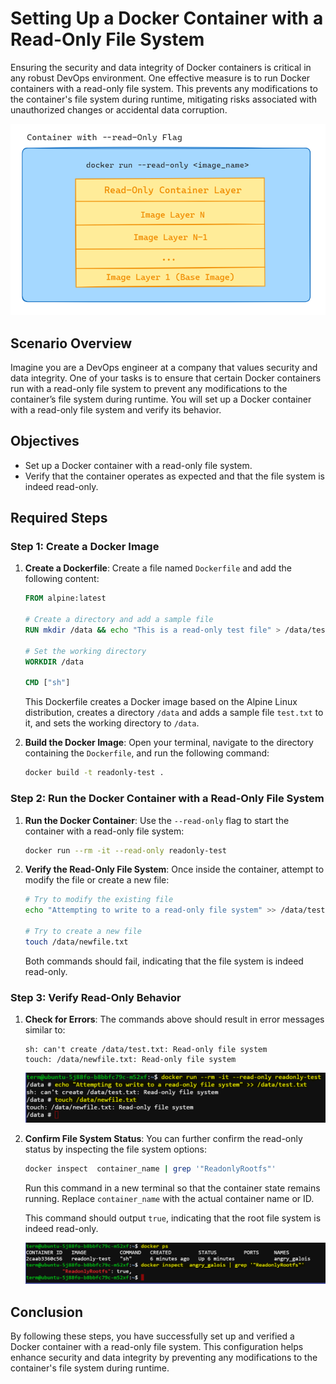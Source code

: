 # Setting Up a Docker Container with a Read-Only File System

Ensuring the security and data integrity of Docker containers is critical in any robust DevOps environment. One effective measure is to run Docker containers with a read-only file system. This prevents any modifications to the container's file system during runtime, mitigating risks associated with unauthorized changes or accidental data corruption.

![alt text](./images/Read-only-img.PNG)

## Scenario Overview

Imagine you are a DevOps engineer at a company that values security and data integrity. One of your tasks is to ensure that certain Docker containers run with a read-only file system to prevent any modifications to the container’s file system during runtime. You will set up a Docker container with a read-only file system and verify its behavior.

## Objectives

- Set up a Docker container with a read-only file system.
- Verify that the container operates as expected and that the file system is indeed read-only.


## Required Steps

### Step 1: Create a Docker Image

1. **Create a Dockerfile**:
    Create a file named `Dockerfile` and add the following content:

    ```dockerfile
    FROM alpine:latest

    # Create a directory and add a sample file
    RUN mkdir /data && echo "This is a read-only test file" > /data/test.txt

    # Set the working directory
    WORKDIR /data

    CMD ["sh"]
    ```

    This Dockerfile creates a Docker image based on the Alpine Linux distribution, creates a directory `/data` and adds a sample file `test.txt` to it, and sets the working directory to `/data`.


2. **Build the Docker Image**:
    Open your terminal, navigate to the directory containing the `Dockerfile`, and run the following command:

    ```sh
    docker build -t readonly-test .
    ```

### Step 2: Run the Docker Container with a Read-Only File System

1. **Run the Docker Container**:
    Use the `--read-only` flag to start the container with a read-only file system:

    ```sh
    docker run --rm -it --read-only readonly-test
    ```

2. **Verify the Read-Only File System**:
    Once inside the container, attempt to modify the file or create a new file:

    ```sh
    # Try to modify the existing file
    echo "Attempting to write to a read-only file system" >> /data/test.txt
    
    # Try to create a new file
    touch /data/newfile.txt
    ```
    Both commands should fail, indicating that the file system is indeed read-only.

### Step 3: Verify Read-Only Behavior

1. **Check for Errors**:
    The commands above should result in error messages similar to:
    ```
    sh: can't create /data/test.txt: Read-only file system
    touch: /data/newfile.txt: Read-only file system
    ```

    ![alt text](./images/readonly-01.PNG)

2. **Confirm File System Status**:
    You can further confirm the read-only status by inspecting the file system options:

    ```sh
    docker inspect  container_name | grep '"ReadonlyRootfs"'
    ```
    Run this command in a new terminal so that the container state remains running. Replace `container_name` with the actual container name or ID.

    This command should output `true`, indicating that the root file system is indeed read-only.

    ![alt text](./images/readonly-02.PNG)

## Conclusion

By following these steps, you have successfully set up and verified a Docker container with a read-only file system. This configuration helps enhance security and data integrity by preventing any modifications to the container's file system during runtime.

